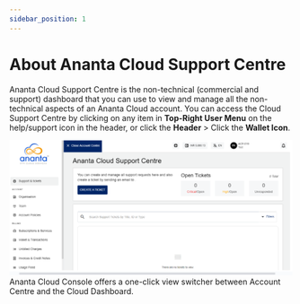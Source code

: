 ```yaml
---
sidebar_position: 1
---
```

# About Ananta Cloud Support Centre

Ananta Cloud Support Centre is the non-technical (commercial and support) dashboard that you can use to view and manage all the non-technical aspects of an Ananta Cloud account.  You can access the Cloud Support Centre by clicking on any item in **Top-Right User Menu** on the help/support icon in the header, or click the **Header** > Click the **Wallet Icon**.

![Account Centre](img/AccountCentre.png)
Ananta Cloud Console offers a one-click view switcher between Account Centre and the Cloud Dashboard.


